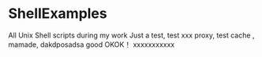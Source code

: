 # ShellExamples
All Unix Shell scripts during my work
Just a test, test xxx proxy, test cache , mamade, dakdposadsa
good
OKOK！
xxxxxxxxxxx
